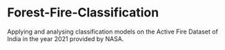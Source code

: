 # Forest-Fire-Classification
Applying and analysing classification models on the Active Fire Dataset of India in the year 2021 provided by NASA.
